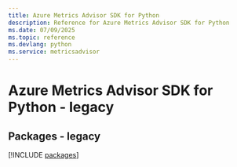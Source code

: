 ```yaml
---
title: Azure Metrics Advisor SDK for Python
description: Reference for Azure Metrics Advisor SDK for Python
ms.date: 07/09/2025
ms.topic: reference
ms.devlang: python
ms.service: metricsadvisor
---
```

# Azure Metrics Advisor SDK for Python - legacy
## Packages - legacy
[!INCLUDE [packages](metrics-advisor-index.md)]
